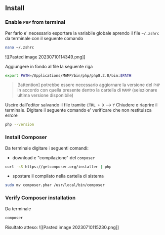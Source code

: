 ## Install
### Enable `PHP` from terminal 
Per farlo e' necessario esportare la variabile globale aprendo il file `~/.zshrc` da terminale con il seguente comando
```sh
nano ~/.zshrc
```
![[Pasted image 20230710114349.png]]

Aggiungere in fondo al file la seguente riga
```sh
export PATH=/Applications/MAMP/bin/php/php8.2.0/bin:$PATH
```
> [!attention] potrebbe essere necessario aggiornare la versione del `PHP` in accordo con quella presente dentro la cartella di `MAMP` (selezionare ultima versione disponibile)

Uscire dall'editor salvando il file tramite `CTRL + X` --> `Y`
Chiudere e riaprire il terminale. Digitare il seguente comando e' verificare che non restituisca errore
```sh
php --version
```

### Install Composer
Da terminale digitare i seguenti comandi:
- download e "compilazione" del `composer`
```sh
curl -sS https://getcomposer.org/installer | php
```
- spostare il compilato nella cartella di sistema
```sh
sudo mv composer.phar /usr/local/bin/composer
```

### Verify Composer installation
Da terminale
```sh
composer
```

Risultato atteso:
![[Pasted image 20230710115230.png]]